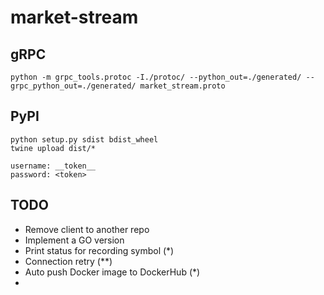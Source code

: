 # market-stream

## gRPC
```commandline
python -m grpc_tools.protoc -I./protoc/ --python_out=./generated/ --grpc_python_out=./generated/ market_stream.proto
```

## PyPI
```commandline
python setup.py sdist bdist_wheel
twine upload dist/*
```

```commandline
username: __token__
password: <token>
```

## TODO
- Remove client to another repo
- Implement a GO version
- Print status for recording symbol (*)
- Connection retry (**)
- Auto push Docker image to DockerHub (*)
- 